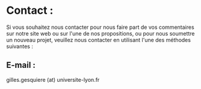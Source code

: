 # Contact :

Si vous souhaitez nous contacter pour nous faire part de vos commentaires sur notre site web ou sur l'une de nos propositions, ou pour nous soumettre un nouveau projet, veuillez nous contacter en utilisant l'une des méthodes suivantes :
## E-mail : 

gilles.gesquiere (at) universite-lyon.fr

